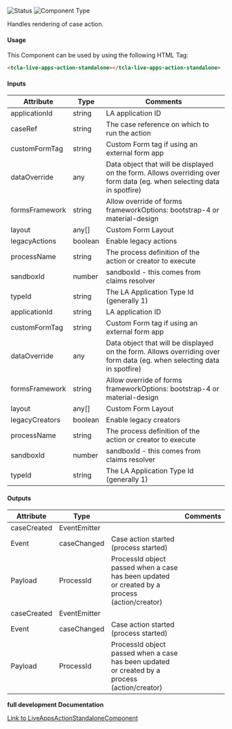 
![Status][auto] ![Component Type][minor] <!--Component Meta {"created_by":"Auto", "reviewed_by":"Auto", "last_modified_by":"Auto", "comment":"none"} Component Meta -->


<p>Handles rendering of case action.</p>



#### Usage


This Component can be used by using the following HTML Tag:

```html
<tcla-live-apps-action-standalone></tcla-live-apps-action-standalone>
```

#### Inputs

Attribute | Type | Comments
--- | --- | ---
applicationId | string | LA application ID
caseRef | string | The case reference on which to run the action
customFormTag | string | Custom Form tag if using an external form app
dataOverride | any | Data object that will be displayed on the form. Allows overriding over form data (eg. when selecting data in spotfire)
formsFramework | string | Allow override of forms frameworkOptions: bootstrap-4 or material-design
layout | any[] | Custom Form Layout
legacyActions | boolean | Enable legacy actions
processName | string | The process definition of the action or creator to execute
sandboxId | number | sandboxId - this comes from claims resolver
typeId | string | The LA Application Type Id (generally 1)
applicationId | string | LA application ID
customFormTag | string | Custom Form tag if using an external form app
dataOverride | any | Data object that will be displayed on the form. Allows overriding over form data (eg. when selecting data in spotfire)
formsFramework | string | Allow override of forms frameworkOptions: bootstrap-4 or material-design
layout | any[] | Custom Form Layout
legacyCreators | boolean | Enable legacy creators
processName | string | The process definition of the action or creator to execute
sandboxId | number | sandboxId - this comes from claims resolver
typeId | string | The LA Application Type Id (generally 1)

#### Outputs

Attribute | Type |   | Comments
--- | --- | --- | ---
caseCreated | EventEmitter<ProcessId> |   |  
  | Event |  caseChanged  |  Case action started (process started)
  | Payload |  ProcessId  |  ProcessId object passed when a case has been updated or created by a process (action/creator)
caseCreated | EventEmitter<ProcessId> |   |  
  | Event |  caseChanged  |  Case action started (process started)
  | Payload |  ProcessId  |  ProcessId object passed when a case has been updated or created by a process (action/creator)


<b>full development Documentation</b>

[Link to LiveAppsActionStandaloneComponent](https://tibcosoftware.github.io/TCSTK-Libdocs/libdocs/tc-liveapps-lib/components/LiveAppsActionStandaloneComponent.html)


[auto]: https://img.shields.io/badge/Status-auto%20generated-lightgrey.svg?style=flat "auto generated"

[manually]: https://img.shields.io/badge/Status-manually%20created-yellow.svg?style=flat "manually created"

[draft]: https://img.shields.io/badge/Status-draft-red.svg?style=flat "draft"

[review]: https://img.shields.io/badge/Status-need%20review-yellowgreen.svg?style=flat "need review"

[review done]: https://img.shields.io/badge/Status-review%20done-green.svg?style=flat "review done"

[finalized]: https://img.shields.io/badge/Status-finalized-brightgreen.svg?style=flat "finalized"

[top]: https://img.shields.io/badge/Component%20Type-Top-blue.svg?style=flat "top Component"

[major]: https://img.shields.io/badge/Component%20Type-major%20Component-blue.svg?style=flat "major Component"

[minor]: https://img.shields.io/badge/Component%20Type-minor%20Component-blue.svg?style=flat "minor Component"


